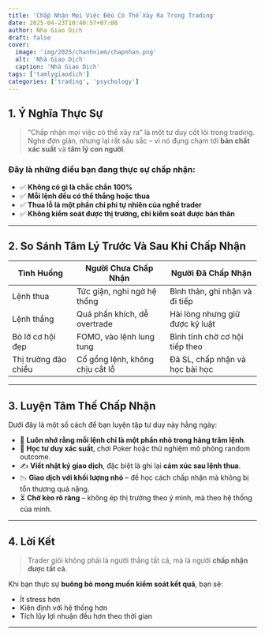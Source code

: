```yaml
---
title: 'Chấp Nhận Mọi Việc Đều Có Thể Xảy Ra Trong Trading'
date: 2025-04-23T10:40:57+07:00
author: Nha Giao Dich
draft: false
cover:
  image: 'img/2025/chanhniem/chapnhan.png'
  alt: 'Nhà Giao Dịch'
  caption: 'Nhà Giao Dịch'
tags: ['tamlygiaodich']
categories: ['trading', 'psychology']
---
```


## 1. Ý Nghĩa Thực Sự

> “Chấp nhận mọi việc có thể xảy ra” là một tư duy cốt lõi trong trading. Nghe đơn giản, nhưng lại rất sâu sắc – vì nó đụng chạm tới **bản chất xác suất** và **tâm lý con người**.

### Đây là những điều bạn đang thực sự chấp nhận:

- ✅ **Không có gì là chắc chắn 100%**
- ✅ **Mỗi lệnh đều có thể thắng hoặc thua**
- ✅ **Thua lỗ là một phần chi phí tự nhiên của nghề trader**
- ✅ **Không kiểm soát được thị trường, chỉ kiểm soát được bản thân**

---

## 2. So Sánh Tâm Lý Trước Và Sau Khi Chấp Nhận

| Tình Huống           | Người Chưa Chấp Nhận            | Người Đã Chấp Nhận              |
| -------------------- | ------------------------------- | ------------------------------- |
| Lệnh thua            | Tức giận, nghi ngờ hệ thống     | Bình thản, ghi nhận và đi tiếp  |
| Lệnh thắng           | Quá phấn khích, dễ overtrade    | Hài lòng nhưng giữ được kỷ luật |
| Bỏ lỡ cơ hội đẹp     | FOMO, vào lệnh lung tung        | Bình tĩnh chờ cơ hội tiếp theo  |
| Thị trường đảo chiều | Cố gồng lệnh, không chịu cắt lỗ | Đã SL, chấp nhận và học bài học |

---

## 3. Luyện Tâm Thế Chấp Nhận

Dưới đây là một số cách để bạn luyện tập tư duy này hằng ngày:

- 🧩 **Luôn nhớ rằng mỗi lệnh chỉ là một phần nhỏ trong hàng trăm lệnh**.
- 🧠 **Học tư duy xác suất**, chơi Poker hoặc thử nghiệm mô phỏng random outcome.
- ✍️ **Viết nhật ký giao dịch**, đặc biệt là ghi lại **cảm xúc sau lệnh thua**.
- 📉 **Giao dịch với khối lượng nhỏ** – để học cách chấp nhận mà không bị tổn thương quá nặng.
- ⏳ **Chờ kèo rõ ràng** – không ép thị trường theo ý mình, mà theo hệ thống của mình.

---

## 4. Lời Kết

> Trader giỏi không phải là người thắng tất cả, mà là người **chấp nhận được tất cả**.

Khi bạn thực sự **buông bỏ mong muốn kiểm soát kết quả**, bạn sẽ:

- Ít stress hơn
- Kiên định với hệ thống hơn
- Tích lũy lợi nhuận đều hơn theo thời gian

---
